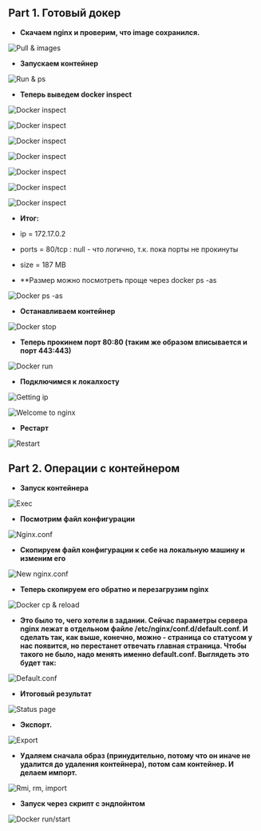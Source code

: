 ## Part 1. Готовый докер ##

 + **Скачаем nginx и проверим, что image сохранился.**

![Pull & images](https://github.com/VTsabina/DevOps_projects/blob/main/SimpleDocker/datasets/Part_1-1.png "Docker pull & docker images")

+ **Запускаем контейнер**

![Run & ps](https://github.com/VTsabina/DevOps_projects/blob/main/SimpleDocker/datasets/Part_1-2.png "Docker run & docker ps")

+ **Теперь выведем docker inspect**

![Docker inspect](https://github.com/VTsabina/DevOps_projects/blob/main/SimpleDocker/datasets/Part_1-3.1.png "Docker inspect")

![Docker inspect](https://github.com/VTsabina/DevOps_projects/blob/main/SimpleDocker/datasets/Part_1-3.2.png "Docker inspect")

![Docker inspect](https://github.com/VTsabina/DevOps_projects/blob/main/SimpleDocker/datasets/Part_1-3.3.png "Docker inspect")

![Docker inspect](https://github.com/VTsabina/DevOps_projects/blob/main/SimpleDocker/datasets/Part_1-3.4.png "Docker inspect")

![Docker inspect](https://github.com/VTsabina/DevOps_projects/blob/main/SimpleDocker/datasets/Part_1-3.5.png "Docker inspect")

![Docker inspect](https://github.com/VTsabina/DevOps_projects/blob/main/SimpleDocker/datasets/Part_1-3.6.png "Docker inspect")

![Docker inspect](https://github.com/VTsabina/DevOps_projects/blob/main/SimpleDocker/datasets/Part_1-3.7.png "Docker inspect")

+ **Итог:**

+ ip = 172.17.0.2

+ ports = 80/tcp : null - что логично, т.к. пока порты не прокинуты

+ size = 187 MB

+ **Размер можно посмотреть проще через docker ps -as

![Docker ps -as](https://github.com/VTsabina/DevOps_projects/blob/main/SimpleDocker/datasets/Part_1-3.8.png "Docker ps -as")

+ **Останавливаем контейнер**

![Docker stop](https://github.com/VTsabina/DevOps_projects/blob/main/SimpleDocker/datasets/Part_1-4.png "Docker stop")

+ **Теперь прокинем порт 80:80 (таким же образом вписывается и порт 443:443)**

![Docker run](https://github.com/VTsabina/DevOps_projects/blob/main/SimpleDocker/datasets/Part_1-5.png "Docker run")

+ **Подключимся к локалхосту**

![Getting ip](https://github.com/VTsabina/DevOps_projects/blob/main/SimpleDocker/datasets/Part_1-6.1.png "Getting ip")

![Welcome to nginx](https://github.com/VTsabina/DevOps_projects/blob/main/SimpleDocker/datasets/Part_1-6.png "Welcome to nginx")

+ **Рестарт**

![Restart](https://github.com/VTsabina/DevOps_projects/blob/main/SimpleDocker/datasets/Part_1-7.png "Restart")

## Part 2. Операции с контейнером ##

+ **Запуск контейнера**

![Exec](https://github.com/VTsabina/DevOps_projects/blob/main/SimpleDocker/datasets/Part_2-1.png "Exec")

+ **Посмотрим файл конфигурации**

![Nginx.conf](https://github.com/VTsabina/DevOps_projects/blob/main/SimpleDocker/datasets/Part_2-2.png "Nginx.conf")

+ **Скопируем файл конфигурации к себе на локальную машину и изменим его**

![New nginx.conf](https://github.com/VTsabina/DevOps_projects/blob/main/SimpleDocker/datasets/Part_2-3.1.png "New nginx.conf")

+ **Теперь скопируем его обратно и перезагрузим nginx**

![Docker cp & reload](https://github.com/VTsabina/DevOps_projects/blob/main/SimpleDocker/datasets/Part_2-3.2.png "Docker cp & reload")

+ **Это было то, чего хотели в задании. Сейчас параметры сервера nginx лежат в отдельном файле /etc/nginx/conf.d/default.conf. И сделать так, как выше, конечно, можно - страница со статусом у нас появится, но перестанет отвечать главная страница. Чтобы такого не было, надо менять именно default.conf. Выглядеть это будет так:**

![Default.conf](https://github.com/VTsabina/DevOps_projects/blob/main/SimpleDocker/datasets/Part_2-3.3.png "Default.conf")

+ **Итоговый результат**

![Status page](https://github.com/VTsabina/DevOps_projects/blob/main/SimpleDocker/datasets/Part_2-4.png "Status page")

+ **Экспорт.**

![Export](https://github.com/VTsabina/DevOps_projects/blob/main/SimpleDocker/datasets/Part_2-5.png "Export")

+ **Удаляем сначала образ (принудительно, потому что он иначе не удалится до удаления контейнера), потом сам контейнер. И делаем импорт.**

![Rmi, rm, import](https://github.com/VTsabina/DevOps_projects/blob/main/SimpleDocker/datasets/Part_2-6.png "Rmi, rm, import")

+ **Запуск через скрипт с эндпойнтом**

![Docker run/start](https://github.com/VTsabina/DevOps_projects/blob/main/SimpleDocker/datasets/Part_2-7.png "Docker run/start")
